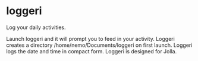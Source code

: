 # loggeri
Log your daily activities.

Launch loggeri and it will prompt you to feed in your activity.
Loggeri creates a directory /home/nemo/Documents/loggeri on first launch.
Loggeri logs the date and time in compact form.
Loggeri is designed for Jolla.
